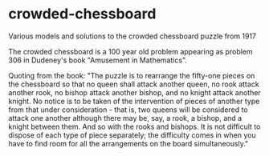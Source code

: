 # crowded-chessboard
Various models and solutions to the crowded chessboard puzzle from 1917

The crowded chessboard is a 100 year old problem appearing as problem 306 in Dudeney's book 
"Amusement in Mathematics".

Quoting from the book:
"The puzzle is to rearrange the fifty-one pieces on the chessboard so that no queen shall attack another queen, no rook attack another rook, no bishop attack another bishop, and no knight attack another knight. No notice is to be taken of the intervention of pieces of another type from that under consideration - that is, two queens will be considered to attack one another although there may be, say, a rook, a bishop, and a knight between them. And so with the rooks and bishops. It is not difficult to dispose of each type of piece separately; the difficulty comes in when you have to find room for all the arrangements on the board simultaneously."